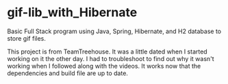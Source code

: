 # gif-lib_with_Hibernate
Basic Full Stack program using Java, Spring, Hibernate, and H2 database to store gif files.  

This project is from TeamTreehouse. It was a little dated when I started working on it the other day.
I had to troubleshoot to find out why it wasn't working when I followed along with the videos.
It works now that the dependencies and build file are up to date.
